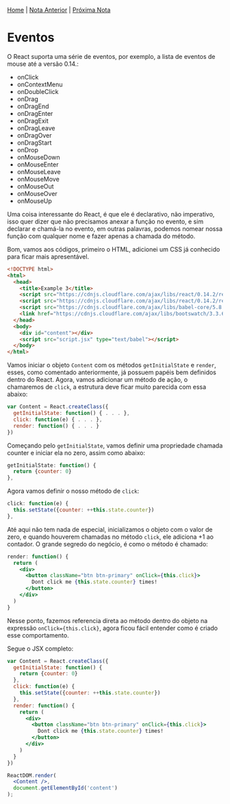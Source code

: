 [Home](../README.md) | [Nota Anterior](note_3_3.md) | [Próxima Nota](note_3_5.md)

# Eventos

O React suporta uma série de eventos, por exemplo, a lista de eventos de mouse
até a versão 0.14.:

-   onClick
-   onContextMenu
-   onDoubleClick
-   onDrag
-   onDragEnd
-   onDragEnter
-   onDragExit
-   onDragLeave
-   onDragOver
-   onDragStart
-   onDrop
-   onMouseDown
-   onMouseEnter
-   onMouseLeave
-   onMouseMove
-   onMouseOut
-   onMouseOver
-   onMouseUp

Uma coisa interessante do React, é que ele é declarativo, não imperativo, isso
quer dizer que não precisamos anexar a função no evento, e sim declarar e
chamá-la no evento, em outras palavras, podemos nomear nossa função com qualquer
nome e fazer apenas a chamada do método.

Bom, vamos aos códigos, primeiro o HTML, adicionei um CSS já conhecido para
ficar mais apresentável.

```html
<!DOCTYPE html>
<html>
  <head>
    <title>Example 3</title>
    <script src="https://cdnjs.cloudflare.com/ajax/libs/react/0.14.2/react.js"></script>
    <script src="https://cdnjs.cloudflare.com/ajax/libs/react/0.14.2/react-dom.js"></script>
    <script src="https://cdnjs.cloudflare.com/ajax/libs/babel-core/5.8.34/browser.js"></script>
    <link href="https://cdnjs.cloudflare.com/ajax/libs/bootswatch/3.3.6/flatly/bootstrap.min.css" rel="stylesheet" />
  </head>
  <body>
    <div id="content"></div>
    <script src="script.jsx" type="text/babel"></script>
  </body>
</html>
```

Vamos iniciar o objeto `Content` com os métodos `getInitialState` e `render`,
esses, como comentado anteriormente, já possuem papéis bem definidos dentro do
React. Agora, vamos adicionar um método de ação, o chamaremos de `click`, a
estrutura deve ficar muito parecida com essa abaixo:

```jsx
var Content = React.createClass({
  getInitialState: function() { . . . },
  click: function(e) { . . . },
  render: function() { . . . }
})
```

Começando pelo `getInitialState`, vamos definir uma propriedade chamada counter
e iniciar ela no zero, assim como abaixo:

```jsx
getInitialState: function() {
  return {counter: 0}
},
```

Agora vamos definir o nosso método de `click`:

```jsx
click: function(e) {
  this.setState({counter: ++this.state.counter})
},
```

Até aqui não tem nada de especial, inicializamos o objeto com o valor de zero,
e quando houverem chamadas no método `click`, ele adiciona +1 ao contador. O
grande segredo do negócio, é como o método é chamado:

```jsx
render: function() {
  return (
    <div>
      <button className="btn btn-primary" onClick={this.click}>
        Dont click me {this.state.counter} times!
      </button>
    </div>
  )
}
```

Nesse ponto, fazemos referencia direta ao método dentro do objeto na expressão
`onClick={this.click}`, agora ficou fácil entender como é criado esse
comportamento.

Segue o JSX completo:

```jsx
var Content = React.createClass({
  getInitialState: function() {
    return {counter: 0}
  },
  click: function(e) {
    this.setState({counter: ++this.state.counter})
  },
  render: function() {
    return (
      <div>
        <button className="btn btn-primary" onClick={this.click}>
          Dont click me {this.state.counter} times!
        </button>
      </div>
    )
  }
})

ReactDOM.render(
  <Content />,
  document.getElementById('content')
);
```
